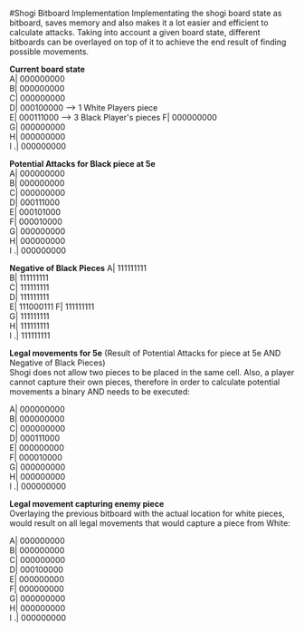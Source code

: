 ﻿#Shogi Bitboard Implementation
Implementating the shogi board state as bitboard, saves memory and also makes it a lot easier and efficient to calculate attacks.
Taking into account a given board state, different bitboards can be overlayed on top of it 
to achieve the end result of finding possible movements.

**Current board state**  
A| 000000000  
B| 000000000  
C| 000000000  
D| 000100000  --> 1 White Players piece   
E| 000111000  --> 3 Black Player's pieces
F| 000000000  
G| 000000000  
H| 000000000  
I .| 000000000  

**Potential Attacks for Black piece at 5e**  
A| 000000000  
B| 000000000  
C| 000000000  
D| 000111000  
E| 000101000  
F| 000010000  
G| 000000000  
H| 000000000  
I .| 000000000  

**Negative of Black Pieces**
A| 111111111  
B| 111111111  
C| 111111111  
D| 111111111    
E| 111000111
F| 111111111  
G| 111111111  
H| 111111111  
I .| 111111111  

**Legal movements for 5e** (Result of Potential Attacks for piece at 5e AND Negative of Black Pieces)  
Shogi does not allow two pieces to be placed in the same cell. Also, a player cannot capture their own pieces, therefore in order to calculate potential movements a binary AND needs to be executed:

A| 000000000  
B| 000000000  
C| 000000000  
D| 000111000  
E| 000000000  
F| 000010000  
G| 000000000  
H| 000000000  
I .| 000000000 

**Legal movement capturing enemy piece**  
Overlaying the previous bitboard with the actual location for white pieces, would result on all legal movements that would capture a piece from White:

A| 000000000  
B| 000000000  
C| 000000000  
D| 000100000  
E| 000000000  
F| 000000000  
G| 000000000  
H| 000000000  
I .| 000000000 
